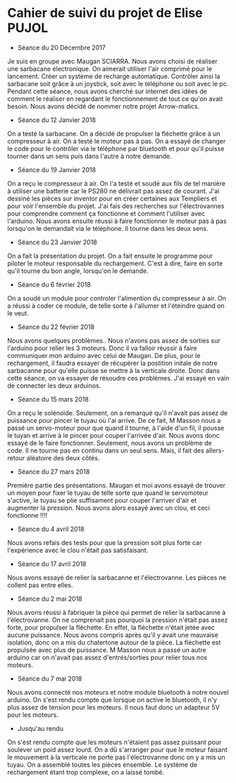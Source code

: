 

# Cahier de suivi du projet de Elise PUJOL

* Séance du 20 Décembre 2017 

Je suis en groupe avec Maugan SCIARRA.
Nous avons choisi de réaliser une sarbacane électronique. On aimerait utiliser l'air comprimé pour le lancement.
Créer un système de recharge automatique. Contrôler ainsi la sarbacane soit grâce à un joystick, soit avec le téléphone ou soit avec le pc.
Pendant cette séance, nous avons cherché sur internet des idées de comment le réaliser en regardant le fonctionnement de tout ce qu'on
avait besoin.
Nous avons décidé de nommer notre projet Arrow-matics.

* Séance du 12 Janvier 2018

On a testé la sarbacane. On a décidé de propulser la fléchette grâce à un compresseur à air.
On a testé le moteur pas à pas. On a essayé de changer le code pour le contrôler via le téléphone par bluetooth et pour qu'il puisse tourner dans un sens puis dans l'autre à notre demande. 

* Séance du 19 Janvier 2018

On a reçu le compresseur à air. On l'a testé et soudé aux fils de tel manière à utiliser une batterie car le PS280 ne délivrait pas assez de courant.
J'ai dessiné les pièces sur inventor pour en créer certaines aux Templiers et pour voir l'ensemble du projet. 
J'ai fais des recherches sur l'électrovannes pour comprendre comment ça fonctionne et comment l'utiliser avec l'arduino.
Nous avons ensuite réussi à faire fonctionner le moteur pas à pas lorsqu'on le demandait via le téléphone. Il tourne dans les deux sens.

* Séance du 23 Janvier 2018

On a fait la présentation du projet. On a fait ensuite le programme pour piloter le moteur responsable du rechargement. C'est à dire, faire en sorte qu'il tourne du bon angle, lorsqu'on le demande.

* Séance du 6 février 2018

On a soudé un module pour controler l'alimention du compresseur à air. On a réussi à coder ce module, de telle sorte à l'allumer et l'éteindre quand on le veut. 

* Séance du 22 février 2018

Nous avons quelques problèmes.. Nous n'avons pas assez de sorties sur l'arduino pour relier les 3 moteurs. Donc il va falloir réussir à faire communiquer mon arduino avec celui de Maugan. De plus, pour le rechargement, il faudra essayer de récupérer la postition initale de notre sarbacanne pour qu'elle puisse se mettre à la verticale droite.
Donc dans cette séance, on va essayer de résoudre ces problèmes.
J'ai essayé en vain de connecter les deux arduinos.

* Séance du 15 mars 2018

On a reçu le solénoïde. Seulement, on a remarqué qu'il n'avait pas assez de puissance pour pincer le tuyau où l'ai arrive. De ce fait, M Masson nous a passé un servo-moteur pour que quand il tourne, à l'aide d'un fil, il pousse le tuyan et arrive à le pincer pour couper l'arrivée d'air. Nous avons donc essayé de le faire fonctionner. Seulement, nous avons un problème de code. Il ne tourne pas en continu dans un seul sens. Mais, il fait des allers-retour aléatoire des deux côtés.

* Séance du 27 mars 2018

Première partie des présentations. 
Maugan et moi avons essayé de trouver un moyen pour fixer le tuyau de telle sorte que quand le servomoteur s'active, le tuyau se plie suffisament pour couper l'arriver d'air et augmenter la pression. Nous avons alors essayé avec un clou, et ceci fonctionne !!!!

* Séance du 4 avril 2018

Nous avons refais des tests pour que la pression soit plus forte car l'expérience avec le clou n'était pas satisfaisant. 

* Séance du 17 avril 2018

Nous avons essayé de relier la sarbacanne et l'électrovanne. Les pièces ne collent pas entre elles.

* Séance du 2 mai 2018

Nous avons réussi à fabriquer la pièce qui permet de relier la sarbacanne à l'électrovanne. On ne comprenait pas pourquoi la pression n'était pas assez forte, pour propulser la fléchette. En effet, la fléchette n'était jetée avec aucune puissance. Nous avons compris après qu'il y avait une mauvaise isolation, donc on a mis du chatertone autour de la pièce. La fléchette est propulsée avec plus de puissance. M Masson nous a passé un autre arduino car on n'avait pas assez d'entrés/sorties pour relier tous nos moteurs.

* Séance du 7 mai 2018

Nous avons connecté nos moteurs et notre module bluetooth à notre nouvel arduino. On s'est rendu compte que lorsque on active le bluetooth, il n'y plus assez de tension pour les moteurs. Il nous faut donc un adapteur 5V pour les moteurs.

* Jusqu'au rendu

On s'est rendu compte que les moteurs n'étaient pas assez puissant pour soulever un poid assez lourd. On a dû s'arranger pour que le moteur faisant le mouvement à la verticale ne porte pas l'électrovanne donc on y a mis un tuyau. On a assemblé toutes les pièces ensemble. Le système de rechargement étant trop complexe, on a laissé tombé.
